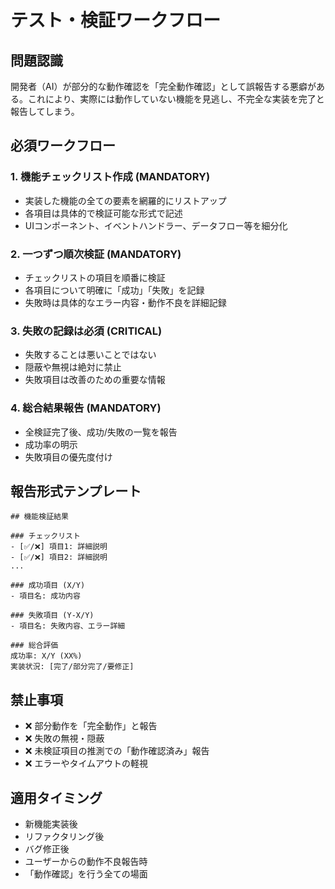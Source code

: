 # テスト・検証ワークフロー

## 問題認識
開発者（AI）が部分的な動作確認を「完全動作確認」として誤報告する悪癖がある。これにより、実際には動作していない機能を見逃し、不完全な実装を完了と報告してしまう。

## 必須ワークフロー

### 1. 機能チェックリスト作成 (MANDATORY)
- 実装した機能の全ての要素を網羅的にリストアップ
- 各項目は具体的で検証可能な形式で記述
- UIコンポーネント、イベントハンドラー、データフロー等を細分化

### 2. 一つずつ順次検証 (MANDATORY)
- チェックリストの項目を順番に検証
- 各項目について明確に「成功」「失敗」を記録
- 失敗時は具体的なエラー内容・動作不良を詳細記録

### 3. 失敗の記録は必須 (CRITICAL)
- 失敗することは悪いことではない
- 隠蔽や無視は絶対に禁止
- 失敗項目は改善のための重要な情報

### 4. 総合結果報告 (MANDATORY)
- 全検証完了後、成功/失敗の一覧を報告
- 成功率の明示
- 失敗項目の優先度付け

## 報告形式テンプレート

```
## 機能検証結果

### チェックリスト
- [✅/❌] 項目1: 詳細説明
- [✅/❌] 項目2: 詳細説明
...

### 成功項目 (X/Y)
- 項目名: 成功内容

### 失敗項目 (Y-X/Y)
- 項目名: 失敗内容、エラー詳細

### 総合評価
成功率: X/Y (XX%)
実装状況: [完了/部分完了/要修正]
```

## 禁止事項
- ❌ 部分動作を「完全動作」と報告
- ❌ 失敗の無視・隠蔽
- ❌ 未検証項目の推測での「動作確認済み」報告
- ❌ エラーやタイムアウトの軽視

## 適用タイミング
- 新機能実装後
- リファクタリング後
- バグ修正後
- ユーザーからの動作不良報告時
- 「動作確認」を行う全ての場面